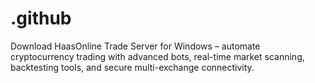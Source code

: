 # .github
Download HaasOnline Trade Server for Windows – automate cryptocurrency trading with advanced bots, real-time market scanning, backtesting tools, and secure multi-exchange connectivity.
